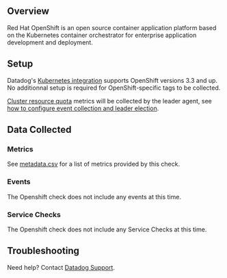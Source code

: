 ## Overview

Red Hat OpenShift is an open source container application platform based on the Kubernetes container orchestrator for enterprise application development and deployment.

## Setup

Datadog's [Kubernetes integration][1] supports OpenShift versions 3.3 and up. No additionnal setup is required for OpenShift-specific tags to be collected.

[Cluster resource quota][2] metrics will be collected by the leader agent, see [how to configure event collection and leader election][3].

## Data Collected
### Metrics

See [metadata.csv][4] for a list of metrics provided by this check.

### Events
The Openshift check does not include any events at this time.

### Service Checks

The Openshift check does not include any Service Checks at this time.

## Troubleshooting
Need help? Contact [Datadog Support][5].


[1]: https://docs.datadoghq.com/integrations/kubernetes/
[2]: https://docs.openshift.com/container-platform/3.9/admin_guide/multiproject_quota.html
[3]: https://docs.datadoghq.com/agent/basic_agent_usage/kubernetes/#event-collection
[4]: https://github.com/DataDog/integrations-core/blob/master/openshift/metadata.csv
[5]: https://docs.datadoghq.com/help/
